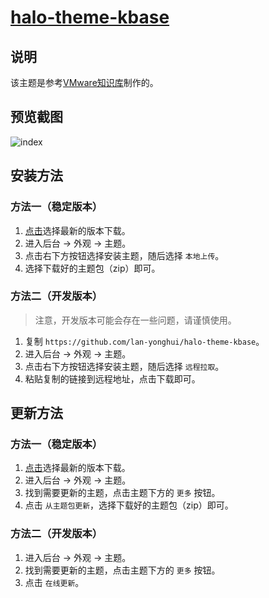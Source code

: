<h1><a href="https://github.com/halo-dev" target="_blank">halo-theme-kbase</a></h1>

## 说明

该主题是参考[VMware知识库](https://kb.vmware.com)制作的。

## 预览截图

![index](https://kb.fit2cloud.com/upload/2022/03/screenshot-05f2fed866f24cad80841bc4872e4820.jpg)

## 安装方法

### 方法一（稳定版本）

1. [点击](https://github.com/lan-yonghui/halo-theme-kbase)选择最新的版本下载。
2. 进入后台 -> 外观 -> 主题。
3. 点击右下方按钮选择安装主题，随后选择 `本地上传`。
4. 选择下载好的主题包（zip）即可。

### 方法二（开发版本）

> 注意，开发版本可能会存在一些问题，请谨慎使用。

1. 复制 `https://github.com/lan-yonghui/halo-theme-kbase`。
2. 进入后台 -> 外观 -> 主题。
3. 点击右下方按钮选择安装主题，随后选择 `远程拉取`。
4. 粘贴复制的链接到远程地址，点击下载即可。

## 更新方法

### 方法一（稳定版本）

1. [点击](https://github.com/lan-yonghui/halo-theme-kbase)选择最新的版本下载。
2. 进入后台 -> 外观 -> 主题。
3. 找到需要更新的主题，点击主题下方的 `更多` 按钮。
4. 点击 `从主题包更新`，选择下载好的主题包（zip）即可。

### 方法二（开发版本）

1. 进入后台 -> 外观 -> 主题。
2. 找到需要更新的主题，点击主题下方的 `更多` 按钮。
3. 点击 `在线更新`。

